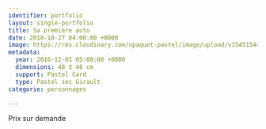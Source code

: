 ```yaml
---
identifier: portfolio
layout: single-portfolio
title: Sa première auto
date: 2018-10-27 04:00:00 +0000
image: https://res.cloudinary.com/npaquet-pastel/image/upload/v1545154432/Jacques-et-sa-premi%C3%A8re-auto-pastel-48-X-48-cm-2016.jpg
metadata:
  year: 2016-12-01 05:00:00 +0000
  dimensions: 48 X 48 cm
  support: Pastel Card
  type: Pastel sec Girault
categorie: personnages

---
```

Prix sur demande